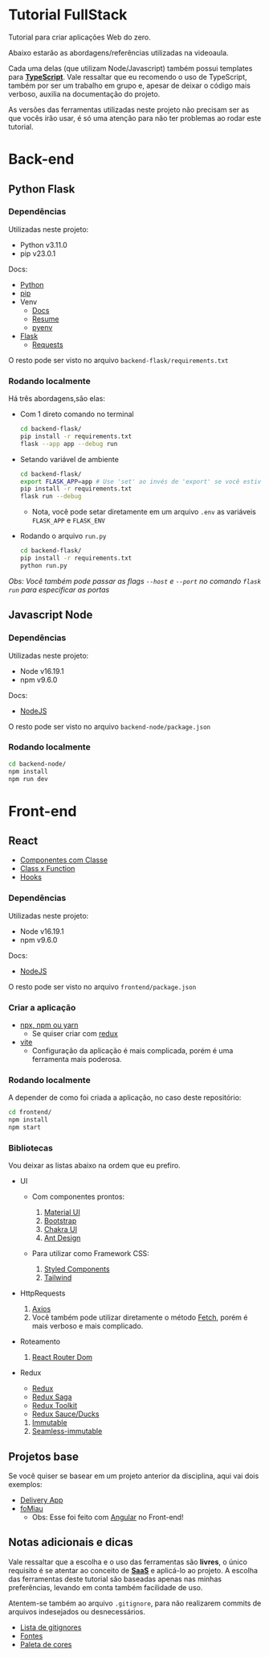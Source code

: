 # Tutorial FullStack

Tutorial para criar aplicações Web do zero.

Abaixo estarão as abordagens/referências utilizadas na videoaula.

Cada uma delas (que utilizam Node/Javascript) também possui templates para [**TypeScript**](https://www.typescriptlang.org/). Vale ressaltar que eu recomendo o uso de TypeScript, também por ser um trabalho em grupo e, apesar de deixar o código mais verboso, auxilia na documentação do projeto.

As versões das ferramentas utilizadas neste projeto não precisam ser as que vocês irão usar, é só uma atenção para não ter problemas ao rodar este tutorial.

# Back-end

## Python Flask

### Dependências

Utilizadas neste projeto:

- Python v3.11.0
- pip v23.0.1

Docs:

- [Python](https://www.python.org/downloads/)
- [pip](https://pip.pypa.io/en/stable/installing/)
- Venv
  - [Docs](https://docs.python.org/3/library/venv.html)
  - [Resume](https://packaging.python.org/en/latest/tutorials/installing-packages/#creating-and-using-virtual-environments)
  - [pyenv](https://github.com/pyenv/pyenv#readme)
- [Flask](https://flask.palletsprojects.com/en/2.2.x/installation/#install-flask)
  - [Requests](https://flask.palletsprojects.com/en/2.2.x/api/#flask.Request)

O resto pode ser visto no arquivo `backend-flask/requirements.txt`

### Rodando localmente

Há três abordagens,são elas:

- Com 1 direto comando no terminal
  ```sh
  cd backend-flask/
  pip install -r requirements.txt
  flask --app app --debug run
  ```
- Setando variável de ambiente

  ```sh
  cd backend-flask/
  export FLASK_APP=app # Use 'set' ao invés de 'export' se você estiver usando Windows
  pip install -r requirements.txt
  flask run --debug
  ```

  - Nota, você pode setar diretamente em um arquivo `.env` as variáveis `FLASK_APP` e `FLASK_ENV`

- Rodando o arquivo `run.py`
  ```sh
  cd backend-flask/
  pip install -r requirements.txt
  python run.py
  ```

_Obs: Você também pode passar as flags `--host` e `--port` no comando `flask run` para especificar as portas_

## Javascript Node

### Dependências

Utilizadas neste projeto:

- Node v16.19.1
- npm v9.6.0

Docs:

- [NodeJS](https://nodejs.org/en/download/)

O resto pode ser visto no arquivo `backend-node/package.json`

### Rodando localmente

```sh
cd backend-node/
npm install
npm run dev
```

# Front-end

## React

- [Componentes com Classe](https://reactjs.org/docs/react-component.html)
- [Class x Function](https://reactjs.org/docs/components-and-props.html#function-and-class-components)
- [Hooks](https://reactjs.org/docs/hooks-reference.html)

### Dependências

Utilizadas neste projeto:

- Node v16.19.1
- npm v9.6.0

Docs:

- [NodeJS](https://nodejs.org/en/download/)

O resto pode ser visto no arquivo `frontend/package.json`

### Criar a aplicação

- [npx, npm ou yarn](https://create-react-app.dev/docs/getting-started)
  - Se quiser criar com [redux](https://react-redux.js.org/introduction/getting-started#using-create-react-app)
- [vite](https://vitejs.dev/guide/#trying-vite-online)
  - Configuração da aplicação é mais complicada, porém é uma ferramenta mais poderosa.

### Rodando localmente

A depender de como foi criada a aplicação, no caso deste repositório:

```sh
cd frontend/
npm install
npm start
```

### Bibliotecas

Vou deixar as listas abaixo na ordem que eu prefiro.

- UI

  - Com componentes prontos:

    1. [Material UI](https://mui.com/material-ui/getting-started/installation/)
    2. [Bootstrap](https://react-bootstrap.github.io/getting-started/introduction)
    3. [Chakra UI](https://chakra-ui.com/docs/getting-started)
    4. [Ant Design](https://ant.design/docs/react/introduce)

  - Para utilizar como Framework CSS:

    1. [Styled Components](https://styled-components.com/)
    2. [Tailwind](https://tailwindcss.com/docs/installation)

- HttpRequests

  1. [Axios](https://www.npmjs.com/package/axios#installing)
  2. Você também pode utilizar diretamente o método [Fetch](https://developer.mozilla.org/pt-BR/docs/Web/API/Fetch_API/Using_Fetch), porém é mais verboso e mais complicado.

- Roteamento

  1. [React Router Dom](https://reactrouter.com/en/main/start/tutorial#setup)

- Redux
  - [Redux](https://redux.js.org/introduction/getting-started)
  - [Redux Saga](https://redux-saga.js.org/docs/introduction/GettingStarted)
  - [Redux Toolkit](https://redux-toolkit.js.org/introduction/getting-started)
  - [Redux Sauce/Ducks](https://github.com/jkeam/reduxsauce#readme)
  1. [Immutable](https://immutable-js.com/#getting-started)
  2. [Seamless-immutable](https://github.com/rtfeldman/seamless-immutable#readme)

## Projetos base

Se você quiser se basear em um projeto anterior da disciplina, aqui vai dois exemplos:

- [Delivery App](https://github.com/Enriqson/ess-delivery-app)
- [foMiau](https://github.com/pedrojlsilva/ess-delivery-app)
  - Obs: Esse foi feito com [Angular](https://angular.io/docs) no Front-end!

## Notas adicionais e dicas

Vale ressaltar que a escolha e o uso das ferramentas são **livres**, o único requisito é se atentar ao conceito de [**SaaS**](https://pt.wikipedia.org/wiki/Software_como_servi%C3%A7o) e aplicá-lo ao projeto. A escolha das ferramentas deste tutorial são baseadas apenas nas minhas preferências, levando em conta também facilidade de uso.

Atentem-se também ao arquivo `.gitignore`, para não realizarem commits de arquivos indesejados ou desnecessários.

- [Lista de gitignores](https://github.com/github/gitignore/)
- [Fontes](https://fonts.google.com/)
- [Paleta de cores](https://colorhunt.co/)
